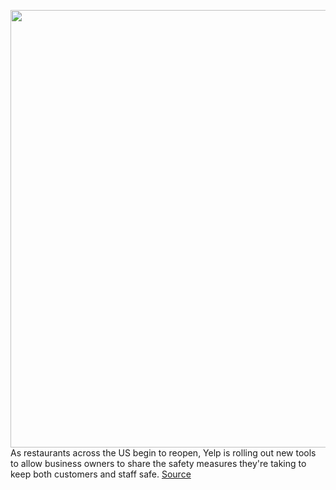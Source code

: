 <img src='https://cdn.vox-cdn.com/thumbor/FM3kFbd7QSnpCuAXMDQZ3bZyhL0=/0x0:1940x1229/1200x0/filters:focal(0x0:1940x1229):no_upscale()/cdn.vox-cdn.com/uploads/chorus_asset/file/20036312/_Main_Image_COVID_19_Business_Updates_Section.jpg' width='700px' /><br/>
As restaurants across the US begin to reopen, Yelp is rolling out new tools to allow business owners to share the safety measures they're taking to keep both customers and staff safe.
<a href='https://www.theverge.com/2020/6/16/21291496/yelp-new-coronavirus-safety-tools-business-owners'> Source <a/>